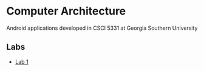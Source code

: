 # Computer Architecture

Android applications developed in CSCI 5331 at Georgia Southern University

## Labs

* [Lab 1](CSCI_5331_Spring2017_Palmer_Lab01)
